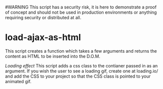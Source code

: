 #WARNING
This script has a security risk, it is here to demonstrate a proof of concept and should not be used in production environments or anything requiring security or distributed at all.

# load-ajax-as-html
This script creates a function which takes a few arguments and returns the content as HTML to be inserted into the D.O.M.

*Loading effect*
This script adds a css class to the contianer passed in as an argument.  If you wish the user to see a loading gif, create one at loading.io/  and add the CSS to your project so that the CSS class is pointed to your animated gif.
